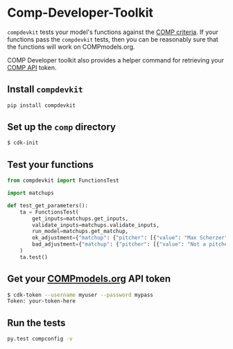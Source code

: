 # Comp-Developer-Toolkit

`compdevkit` tests your model's functions against the [COMP criteria](https://docs.compmodels.org/publish/functions/). If your functions pass the `compdevkit` tests, then you can be reasonably sure that the functions will work on COMPmodels.org.

COMP Developer toolkit also provides a helper command for retrieving your [COMP API](https://docs.compmodels.org/api/guide/) token.

## Install `compdevkit`

```bash
pip install compdevkit
```

## Set up the `comp` directory

```bash
$ cdk-init
```

## Test your functions

```python
from compdevkit import FunctionsTest

import matchups

def test_get_parameters():
    ta = FunctionsTest(
        get_inputs=matchups.get_inputs,
        validate_inputs=matchups.validate_inputs,
        run_model=matchups.get_matchup,
        ok_adjustment={"matchup": {"pitcher": [{"value": "Max Scherzer"}]}},
        bad_adjustment={"matchup": {"pitcher": [{"value": "Not a pitcher"}]}}
    )
    ta.test()

```

## Get your [COMPmodels.org](https://www.compmodels.org) API token

```bash
$ cdk-token --username myuser --password mypass
Token: your-token-here
```

## Run the tests

```bash
py.test compconfig -v
```